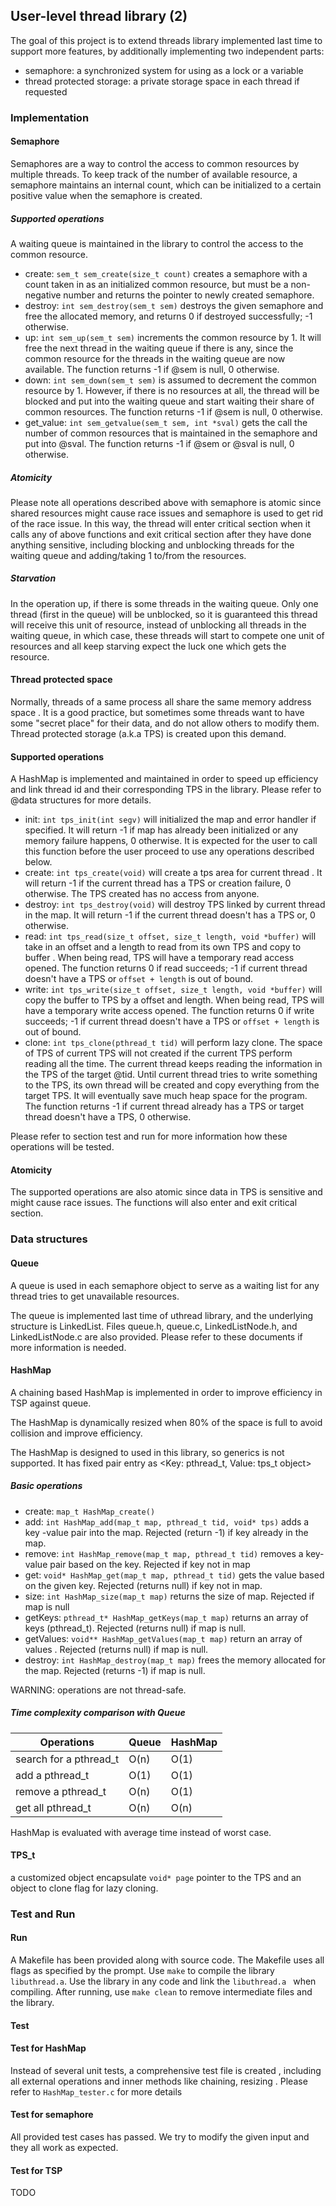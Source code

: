 ## User-level thread library (2)

The goal of this project is to extend threads library implemented last time
to support more features, by additionally implementing two independent parts:

* semaphore: a synchronized system for using as a lock or a variable
* thread protected storage: a private storage space in each thread if requested

### Implementation

#### Semaphore

Semaphores are a way to control the access to common resources by multiple
threads. To keep track of the number of available resource, a semaphore
maintains an internal count, which can be initialized to a certain
positive value when the semaphore is created.

##### Supported operations

A waiting queue is maintained in the library to control the access to the
common resource.

* create: `sem_t sem_create(size_t count)` creates a semaphore with a count
taken in as an initialized common resource, but must be a non-negative number
and returns the pointer to newly created semaphore.
* destroy: `int sem_destroy(sem_t sem)` destroys the given semaphore and free
the allocated memory, and returns 0 if destroyed successfully; -1 otherwise.
* up: `int sem_up(sem_t sem)` increments the common resource by 1. It will
free the next thread in the waiting queue if there is any, since the common
resource for the threads in the waiting queue are now available. The function
returns -1 if @sem is null, 0 otherwise.
* down: `int sem_down(sem_t sem)` is assumed to decrement the common
resource by 1. However, if there is no resources at all, the thread will be
blocked and put into the waiting queue and start waiting their share of
common resources. The function returns -1 if @sem is null, 0 otherwise.
* get_value: `int sem_getvalue(sem_t sem, int *sval)` gets the call the
number of common resources that is maintained in the semaphore and put into
@sval. The function returns -1 if @sem or @sval is null, 0 otherwise.

##### Atomicity

Please note all operations described above with semaphore is atomic since
shared resources might cause race issues and semaphore is used to get rid of
the race issue. In this way, the thread will enter critical section when it
calls any of above functions and exit critical section after they have done
anything sensitive, including blocking and unblocking threads for the waiting
queue and adding/taking 1 to/from the resources.

##### Starvation

In the operation up, if there is some threads in the waiting queue. Only one
thread (first in the queue) will be unblocked, so it is guaranteed this
thread will receive this unit of resource, instead of unblocking all threads
in the waiting queue, in which case, these threads will start to compete one
unit of resources and all keep starving expect the luck one which gets the
resource.

#### Thread protected space

Normally, threads of a same process all share the same memory address space
. It is a good practice, but sometimes some threads want to have some "secret
place" for their data, and do not allow others to modify them. Thread protected
storage (a.k.a TPS) is created upon this demand.

#### Supported operations

A HashMap is implemented and maintained in order to speed up efficiency and
link thread id and their corresponding TPS in the library. Please refer to
@data structures for more details.

* init: `int tps_init(int segv)` will initialized the map and error handler
if specified. It will return -1 if map has already been initialized or any
memory failure happens, 0 otherwise. It is expected for the user to call this
function before the user proceed to use any operations described below.
* create: `int tps_create(void)` will create a tps area for current thread
. It will return -1 if the current thread has a TPS or creation failure, 0
otherwise. The TPS created has no access from anyone.
* destroy: `int tps_destroy(void)` will destroy TPS linked by current thread
in the map. It will return -1 if the current thread doesn't has a TPS or, 0
otherwise.
* read: `int tps_read(size_t offset, size_t length, void *buffer)` will
take in an offset and a length to read from its own TPS and copy to buffer
. When being read, TPS will have a temporary read access opened. The function
returns 0 if read succeeds; -1 if current thread doesn't have a TPS or
 `offset + length` is out of bound.
* write: `int tps_write(size_t offset, size_t length, void *buffer)` will
copy the buffer to TPS by a offset and length. When being read, TPS will have
a temporary write access opened. The function returns 0 if write succeeds; -1
if current thread doesn't have a TPS or `offset + length` is out of bound.
* clone: `int tps_clone(pthread_t tid)` will perform lazy clone. The space of
TPS of current TPS will not created if the current TPS perform reading all
the time. The current thread keeps reading the information in the TPS of the
target @tid. Until current thread tries to write something to the TPS, its own 
thread will be created and copy everything from the target TPS. It will 
eventually save much heap space for the program. The function returns -1 if
current thread already has a TPS or target thread doesn't have a TPS, 0
otherwise.

Please refer to section test and run for more information how these
operations will be tested.

#### Atomicity

The supported operations are also atomic since data in TPS is sensitive and
might cause race issues. The functions will also enter and exit critical
section.

### Data structures

#### Queue

A queue is used in each semaphore object to serve as a waiting list for any
thread tries to get unavailable resources.

The queue is implemented last time of uthread library, and the underlying
structure is LinkedList. Files queue.h, queue.c, LinkedListNode.h, and
LinkedListNode.c are also provided. Please refer to these documents if more
 information is needed.

#### HashMap

A chaining based HashMap is implemented in order to improve efficiency in TSP
against queue.

The HashMap is dynamically resized when 80% of the space is full to avoid
 collision and improve efficiency.

The HashMap is designed to used in this library, so generics is not supported.
It has fixed pair entry as <Key: pthread_t, Value: tps_t object>

##### Basic operations
* create: `map_t HashMap_create()`
* add: `int HashMap_add(map_t map, pthread_t tid, void* tps)` adds a key
-value pair into the map. Rejected (return -1) if key already in the map.
* remove: `int HashMap_remove(map_t map, pthread_t tid)` removes a key-value
 pair based on the key. Rejected if key not in map
* get: `void* HashMap_get(map_t map, pthread_t tid)` gets the value based on
 the given key. Rejected (returns null) if key not in map.
* size: `int HashMap_size(map_t map)` returns the size of map. Rejected if
 map is null
* getKeys: `pthread_t* HashMap_getKeys(map_t map)` returns an array of keys
 (pthread_t). Rejected (returns null) if map is null.
* getValues: `void** HashMap_getValues(map_t map)` return an array of values
. Rejected (returns null) if map is null.
* destroy: `int HashMap_destroy(map_t map)` frees the memory allocated for the
 map. Rejected (returns -1) if map is null.

WARNING: operations are not thread-safe.

##### Time complexity comparison with Queue
|Operations|Queue|HashMap|
|----------|-----|-------|
|search for a pthread_t|O(n)|O(1)|
|add a pthread_t       |O(1)|O(1)|
|remove a pthread_t    |O(n)|O(1)|
|get all pthread_t     |O(n)|O(n)|

HashMap is evaluated with average time instead of worst case.

#### TPS_t
a customized object encapsulate `void* page` pointer to the TPS and an object
 to clone flag for lazy cloning.
 
### Test and Run

#### Run

A Makefile has been provided along with source code. The Makefile uses all
flags as specified by the prompt. Use `make` to compile the library
`libuthread.a`. Use the library in any code and link the `libuthread.a
` when compiling. After running, use `make clean` to remove intermediate
files and the library.

#### Test

#### Test for HashMap

Instead of several unit tests, a comprehensive test file is created
, including all external operations and inner methods like chaining, resizing
. Please refer to `HashMap_tester.c` for more details

#### Test for semaphore

All provided test cases has passed. We try to modify the given input and they
 all work as expected.

#### Test for TSP

TODO 